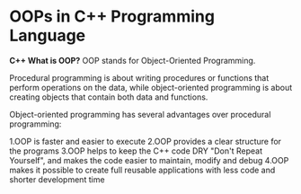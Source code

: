 # OOPs in C++ Programming Language
**C++ What is OOP?**
OOP stands for Object-Oriented Programming.

Procedural programming is about writing procedures or functions that perform operations on the data, while object-oriented programming is about creating objects that contain both data and functions.

Object-oriented programming has several advantages over procedural programming:

1.OOP is faster and easier to execute
2.OOP provides a clear structure for the programs
3.OOP helps to keep the C++ code DRY "Don't Repeat Yourself", and makes the code easier to maintain, modify and debug
4.OOP makes it possible to create full reusable applications with less code and shorter development time
